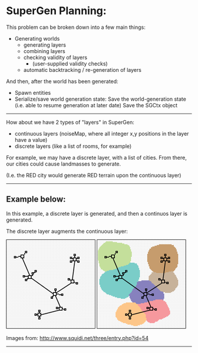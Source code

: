 

# SuperGen Planning:


This problem can be broken down into a few main things:

- Generating worlds
    - generating layers
    - combining layers
    - checking validity of layers
        - (user-supplied validity checks)
    - automatic backtracking / re-generation of layers

And then, after the world has been generated:

- Spawn entities
- Serialize/save world generation state:
    Save the world-generation state (i.e. able to resume generation at later date)
    Save the SGCtx object



------------------

How about we have 2 types of "layers" in SuperGen:
- continuous layers (noiseMap, where all integer x,y positions in the layer have a value)
- discrete layers (like a list of rooms, for example)




For example, we may have a discrete layer, with a list of cities.
From there, our cities could cause landmasses to generate.

(I.e. the RED city would generate RED terrain upon the continuous layer)

--------------------

## Example below:
In this example, a discrete layer is generated, and then a continuos layer is generated.

The discrete layer augments the continuous layer:

![Alt text](images/image.png)
![Alt text](images/image-1.png)


Images from: http://www.squidi.net/three/entry.php?id=54

-----------

